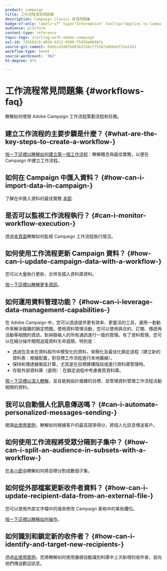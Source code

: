 ```yaml
---
product: campaign
title: 工作流程常見問題集
description: Campaign Classic 常見問題集
badge-v7-only: label="v7" type="Informative" tooltip="Applies to Campaign Classic v7 only"
audience: platform
content-type: reference
topic-tags: starting-with-adobe-campaign
exl-id: 7d1bb3c6-d056-4212-9500-75459a0046fa
source-git-commit: 8debcd3d8fb883b3316cf75187a86bebf15a1d31
workflow-type: tm+mt
source-wordcount: '362'
ht-degree: 97%

---
```


# 工作流程常見問題集 {#workflows-faq}



瞭解如何使用 Adobe Campaign 工作流程策劃流程和任務。

## 建立工作流程的主要步驟是什麼？ {#what-are-the-key-steps-to-create-a-workflow-}

[按一下這裡以瞭解如何建立第一個工作流程](../../workflow/using/building-a-workflow.md)：瞭解概念與最佳實務，以便在 Campaign 中建立工作流程。

## 如何在 Campaign 中匯入資料？ {#how-can-i-import-data-in-campaign-}

了解在中匯入資料的最佳實務 [本節](../../platform/using/import-export-best-practices.md).

## 是否可以監視工作流程執行？ {#can-i-monitor-workflow-execution-}

透過[本頁面](../../workflow/using/starting-a-workflow.md)瞭解如何監視 Campaign 工作流程執行情況。

## 如何使用工作流程更新 Campaign 資料？ {#how-can-i-update-campaign-data-with-a-workflow-}

您可以大量執行更新、合併及插入資料庫資料。

[按一下這裡以瞭解更多資訊](../../workflow/using/update-data.md)。

## 如何運用資料管理功能？ {#how-can-i-leverage-data-management-capabilities-}

在 Adobe Campaign 中，您可以透過提供更有效率、更靈活的工具，運用一套動作來解決複雜的鎖定問題。使用資料管理活動，您可以使用與合約、訂閱、傳遞再活動等相關的資訊，對與聯絡人的所有通訊進行一致的管理。有了資料管理，您可以在細分操作期間追蹤資料生命週期，特別是：

* 透過包含未在資料超市中模型化的資料，來簡化及最佳化鎖定過程（建立新的資料表：根據配置，對目標工作流程進行本地擴展）。
* 保持和傳達緩衝區計算，尤其是在目標建構階段或進行資料庫管理時。
* 存取外部資料庫（選用）：在鎖定過程中考慮異質資料庫。

[按一下這裡以深入瞭解](../../workflow/using/targeting-data.md#data-management)，並且能夠設計複雜的目標，並管理資料管理工作流程活動相關的資料。

## 我可以自動個人化訊息傳送嗎？ {#can-i-automate-personalized-messages-sending-}

閱讀[此使用案例](../../workflow/using/enriching-data.md)，瞭解如何根據客戶的最高競爭得分，將個人化訊息傳送客戶。

## 如何使用工作流程將受眾分隔到子集中？ {#how-can-i-split-an-audience-in-subsets-with-a-workflow-}

[在本小節中](../../workflow/using/split.md)瞭解如何將目標分割成數個子集。

## 如何從外部檔案更新收件者資料？ {#how-can-i-update-recipient-data-from-an-external-file-}

您可以使用外部文字檔中的值來修改 Campaign 表格中的某些欄位。

[按一下這裡以瞭解如何操作](../../platform/using/import-operations-samples.md#example--enrich-the-values-with-those-of-an-external-file)。

## 如何識別和鎖定新的收件者？ {#how-can-i-identify-and-target-new-recipients-}

透過[此使用案例](../../workflow/using/using-aggregates.md)，您將瞭解如何使用彙總自動識別料庫中上次新增的收件者，並向他們傳送歡迎訊息。
